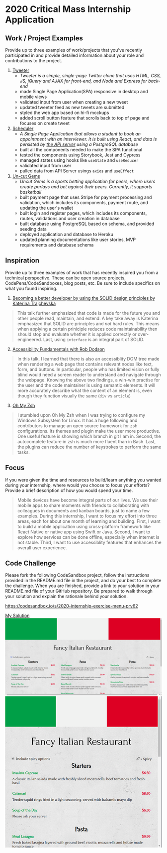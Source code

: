 # 2020 Critical Mass Internship Application

## Work / Project Examples

Provide up to three examples of work/projects that you've recently participated in and provide detailed information about your role and contributions to the project.
1. [Tweeter](https://github.com/Michael-Xie/tweeter)
    * *Tweeter is a simple, single-page Twitter clone that uses HTML, CSS, JS, jQuery and AJAX for front-end, and Node and Express for back-end*
    * made Single Page Application(SPA) responsive in desktop and mobile views
    * validated input from user when creating a new tweet
    * updated tweeter feed as new tweets are submitted
    * styled the web app based on hi-fi mockups
    * added scroll button feature that scrolls back to top of page and focuses on create tweet
2. [Scheduler](https://github.com/Michael-Xie/scheduler)
    * *A Single Page Application that allows a student to book an appointment with an interviewer. It is built using React, and data is persisted by [the API server](https://github.com/Michael-Xie/scheduler-api) using a PostgreSQL database* 
    * built all the components needed to make the SPA functional
    * tested the components using Storybook, Jest and Cypress
    * managed states using hooks like `useState` and `useReducer`
    * validated input from user
    * pulled data from API Server usings `axios` and `useEffect`
3. [Un-cut Gems](https://github.com/pizzani/uncut-gems-client)
    * *Uncut Gems is a sports betting application for peers, where users create parlays and bet against their peers. Currently, it supports basketball*
    * built payment page that uses Stripe for payment processing and validation, which includes its components, payment route, and updating the user's wallet
    * built login and register pages, which includes its components, routes, validations and user creation in database
    * built database using PostgreSQL based on schema, and provided seeding data
    * deployed application and database to Heroku
    * updated planning documentations like user stories, MVP requirements and database schema

## Inspiration

Provide up to three examples of work that has recently inspired you from a technical perspective. These can be open source projects, CodePens/CodeSandboxes, blog posts, etc. Be sure to include specifics on what you found inspiring.
1. [Becoming a better developer by using the SOLID design principles by Katerina Trajchevska](https://www.youtube.com/watch?v=rtmFCcjEgEw)
> This talk further emphasized that code is made for the future you and other people read, maintain, and extend. A key take away is Katerina emphasized that SOLID are principles and *not* hard rules. This means when applying a certain priniciple reduces code maintainability then should stop and evaluate whether it is applied correctly or over-engineered. Last, using `interface` is an integral part of SOLID.
2. [Accessibility Fundamentals with Rob Dodson](https://www.youtube.com/watch?v=z8xUCzToff8)
> In this talk, I learned that there is also an accessiblity DOM tree made when rendering a web page that contains relevant nodes like text, form, and buttons. In particular, people who has limited vision or fully blind would need a screen reader to understand and navigate through the webpage. Knowing the above two findings, a win-win practise for the user and the code maintainer is using semantic elements. It will more accurately describe what the content of an element is, even though they function visually the same (`div` vs `article`)
3. [Oh My Zsh](https://ohmyz.sh/)
> I stumbled upon Oh My Zsh when I was trying to configure my Windows Subsystem for Linux. It has a huge following and contributors to manage an open source framework for zsh configurations. Its themes and plugin make the user more productive. One useful feature is showing which branch in git I am in. Second, the autocomplete feature in zsh is much more fluent than in Bash. Last, the plugins can reduce the number of keystrokes to perform the same tasks.
## Focus

If you were given the time and resources to build/learn anything you wanted during your internship, where would you choose to focus your efforts? Provide a brief description of how you would spend your time.
> Mobile devices have become integral parts of our lives. We use their mobile apps to share moments with friends to collaborating with colleagues in documents and kanban boards, just to name a few examples. During this internship, I want to focus my effort into three areas, each for about one month of learning and building. First, I want to build a mobile application using cross-platform framework like React Native or native app using Swift or Java. Second, I want to explore how services can be done offline, especially when internet is not stable. Third, I want to use accessiblity features that enhances the overall user experience.

## Code Challenge

Please fork the following CodeSandbox project, follow the instructions provided in the README.md file in the project, and do your best to complete the challenge. When you are finished, provide a link to your solution in your README.md file of your GitHub repository. Be prepared to walk through your solution and explain the rationale behind your solution.

https://codesandbox.io/s/2020-internship-exercise-menu-prv62

[My Solution](https://codesandbox.io/s/2020-internship-exercise-menu-onimd)
![Desktop/Tablet View](https://github.com/Michael-Xie/2020_CriticalMass_InternshipApplication/blob/master/docs/desktop-tablet-view.png)
![Mobile View](https://github.com/Michael-Xie/2020_CriticalMass_InternshipApplication/blob/master/docs/mobile-view.png)
